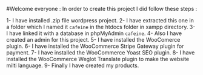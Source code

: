 #Welcome everyone :
In order to create this project I did follow these steps :

1- I have installed .zip file wordpress project.
2- I have extracted this one in a folder which I named it `cafeine` in the htdocs folder in xampp directory.
3- I have linked it with a database in phpMyAdmin `cafeine`.
4- Also I have created an admin for this project.
5- I have installed the WooComerce plugin.
6- I have installed the WooCommerce Stripe Gateway plugin for payment.
7- I have installed the WooCommerce Yoast SEO plugin.
8- I have installed the WooCommerce Weglot Translate plugin to make the website milti language.
9- Finally I have created my products.
